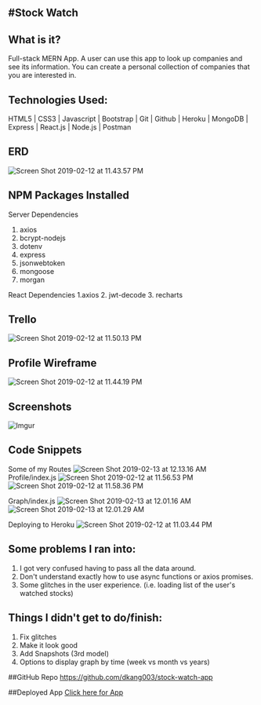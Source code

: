 #Stock Watch
-------
## What is it?
Full-stack MERN App.  A user can use this app to look up companies and see its information.  You can create a personal collection of companies that you are interested in.

## Technologies Used:
HTML5 | CSS3 | Javascript | Bootstrap | Git | Github | Heroku | MongoDB | Express | React.js | Node.js | Postman

## ERD
![Screen Shot 2019-02-12 at 11.43.57 PM](https://i.imgur.com/36pghBW.png)
## NPM Packages Installed
Server Dependencies
1. axios
2. bcrypt-nodejs
3. dotenv
4. express
5. jsonwebtoken
6. mongoose
7. morgan

React Dependencies
1.axios
2. jwt-decode
3. recharts

## Trello
![Screen Shot 2019-02-12 at 11.50.13 PM](https://i.imgur.com/Xq0Qmig.png)

## Profile Wireframe
![Screen Shot 2019-02-12 at 11.44.19 PM](https://i.imgur.com/NM0Ru3W.png)

## Screenshots
![Imgur](https://i.imgur.com/rUgc3Ll.png)

## Code Snippets
Some of my Routes
![Screen Shot 2019-02-13 at 12.13.16 AM](https://i.imgur.com/6YV7agl.png)
Profile/index.js 
![Screen Shot 2019-02-12 at 11.56.53 PM](https://i.imgur.com/AtnckXt.png)
![Screen Shot 2019-02-12 at 11.58.36 PM](https://i.imgur.com/fs79m64.png)

Graph/index.js
![Screen Shot 2019-02-13 at 12.01.16 AM](https://i.imgur.com/4LR4yng.png)
![Screen Shot 2019-02-13 at 12.01.29 AM](https://i.imgur.com/GisEwCQ.png)

Deploying to Heroku
![Screen Shot 2019-02-12 at 11.03.44 PM](https://i.imgur.com/TFfiaIa.png)

## Some problems I ran into:
1. I got very confused having to pass all the data around.
2. Don't understand exactly how to use async functions or axios promises.
3. Some glitches in the user experience. (i.e. loading list of the user's watched stocks) 

## Things I didn't get to do/finish:
1. Fix glitches
2. Make it look good
3. Add Snapshots (3rd model)
4. Options to display graph by time (week vs month vs years)

##GitHub Repo
https://github.com/dkang003/stock-watch-app

##Deployed App
[Click here for App](https://dk-stockwatch.herokuapp.com/)